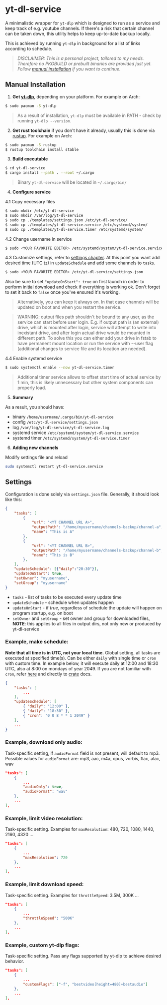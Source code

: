 # yt-dl-service
A minimalistic wrapper for `yt-dlp` which is designed to run as a service and keep track of e.g. youtube channels.
If there's a risk that certain channel can be taken down, this utility helps to keep up-to-date backup locally.

This is achieved by running `yt-dlp` in background for a list of links according to schedule.

> *DISCLAIMER: This is a personal project, tailored to my needs. Therefore
> no PKGBUILD or prebuilt binaries are provided just yet. Follow
> [manual installation](#manual-installation) if you want to continue.*

## Manual Installation
1. **Get [yt-dlp](https://github.com/yt-dlp/yt-dlp)**, depending on your platform. For example on Arch:
```sh
$ sudo pacman -S yt-dlp
```
> As a result of installation, `yt-dlp` must be available in PATH - check by running `yt-dlp --version`.

2. **Get rust toolchain** if you don't have it already, usually this is done via [rustup](https://rustup.rs/). For example on Arch:
```sh
$ sudo pacman -S rustup
$ rustup toolchain install stable
```

3. **Build executable**
```sh
$ cd yt-dl-service
$ cargo install --path . --root ~/.cargo
```
> Binary `yt-dl-service` will be located in `~/.cargo/bin/`

4. **Configure service**

4.1 Copy necessary files
```sh
$ sudo mkdir /etc/yt-dl-service
$ sudo mkdir /var/log/yt-dl-service 
$ sudo cp ./templates/settings.json /etc/yt-dl-service/
$ sudo cp ./templates/yt-dl-service.service /etc/systemd/system/
$ sudo cp ./templates/yt-dl-service.timer /etc/systemd/system/
```
4.2 Change username in service
```sh
$ sudo <YOUR FAVORITE EDITOR> /etc/systemd/system/yt-dl-service.service
```

4.3 Customize settings, refer to [settings chapter](#settings). At this point you want add desired time (UTC tz) in `updateSchedule` and add some channels to `tasks`.
```sh
$ sudo <YOUR FAVORITE EDITOR> /etc/yt-dl-service/settings.json
```
Also be sure to set `"updateOnStart": true` on first launch in order to perform initial download and check if everything is working ok. Don't forget to set it back to `false` once you've ensured it's working.

> Alternatively, you can keep it always on. In that case channels will be updated on boot and when you restart the service.

> WARNING: output files path shouldn't be bound to any user, as the service can 
> start before user login. E.g. if output path is (an external) drive, which is
> mounted after login, service will attempt to write into inexistant drive, and
> after login actual drive would be mounted in different path. To solve this you
> can either add your drive in fstab to have permanent mount location or run the 
> service with --user flag (additional changes to service file and its location are
> needed).

4.4 Enable systemd service
```sh
$ sudo systemctl enable --now yt-dl-service.timer
``` 
> Additional timer service allows to offset start time of actual service by 1 min,
> this is likely unnecessary but other system components can properly load.  

5. **Summary**

As a result, you should have:
* binary `/home/username/.cargo/bin/yt-dl-service`
* config `/etc/yt-dl-service/settings.json`
* log `/var/log/yt-dl-service/yt-dl-service.log`
* systemd service `/etc/systemd/system/yt-dl-service.service`
* systemd timer `/etc/systemd/system/yt-dl-service.timer`

6. **Adding new channels**

Modify settings file and reload
```sh
sudo systemctl restart yt-dl-service.service
```

## Settings
Configuration is done solely via `settings.json` file.
Generally, it should look like this:
```json
{
    "tasks": [
        {
            "url": "<YT CHANNEL URL A>",
            "outputPath": "/home/myusername/channels-backup/channel-a",
            "name": "This is A"
        },
        {
            "url": "<YT CHANNEL URL B>",
            "outputPath": "/home/myusername/channels-backup/channel-b",
            "name": "This is B"
        },
    ],
    "updateSchedule": [{"daily":"20:30"}],
    "updateOnStart": true,
    "setOwner": "myusername",
    "setGroup": "myusername" 
}
```

- `tasks` - list of tasks to be executed every update time
- `updateSchedule` - schedule when updates happen
- `updateOnStart` - if *true*, regardless of schedule the update will happen on program startup, e.g. on boot
- `setOwner` and `setGroup` - set owner and group for downloaded files, **NOTE**: this applies to all files in output dirs, not only new or produced by yt-dl-service

### Example, make schedule:
**Note that all time is in UTC, not your local time.**
Global setting, all tasks are executed at specified time(s).
Can be either `daily` with single time or `cron` with custom time.
In example below, it will execute daily at 12:00 and 18:30 UTC, also at 8:00 on mondays of year 2049.
If you are not familiar with `cron`, refer [here](https://en.wikipedia.org/wiki/Cron) and directly to [crate](https://crates.io/crates/tokio-cron-scheduler) docs.
```json
{
    "tasks": [
        ...
    ],
    "updateSchedule": [
        { "daily": "12:00" },
        { "daily": "18:30" },
        { "cron": "0 0 8 * * 1 2049" }
    ],
    ...
}
```

### Example, download only audio:
Task-specific setting, if `audioFormat` field is not present, will default to mp3.
Possible values for `audioFormat` are: mp3, aac, m4a, opus, vorbis, flac, alac, wav
```json
"tasks": [
    {
        ...
        "audioOnly": true,
        "audioFormat": "wav"
    },
    ...
],
```

### Example, limit video resolution:
Task-specific setting.
Examples for `maxResolution`: 480, 720, 1080, 1440, 2160, 4320 ...
```json
"tasks": [
    {
        ...
        "maxResolution": 720
    },
    ...
],
```


### Example, limit download speed:
Task-specific setting.
Examples for `throttleSpeed`: 3.5M, 300K ...
```json
"tasks": [
    {
        ...
        "throttleSpeed": "500K"
    },
    ...
],
```

### Example, custom yt-dlp flags:
Task-specific setting.
Pass any flags supported by yt-dlp to achieve desired behavior.
```json
"tasks": [
    {
        ...
        "customFlags": ["-f", "bestvideo[height=480]+bestaudio"]
    },
    ...
],
```
